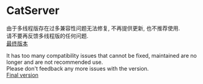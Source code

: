 # CatServer

由于多线程版存在过多兼容性问题无法修复, 不再提供更新, 也不推荐使用.<br>
请不要再反馈多线程版的任何问题.<br>
[最终版本](https://github.com/Luohuayu/CatServer/releases/tag/Async-final)<br>

It has too many compatibility issues that cannot be fixed, maintained are no longer and are not recommended use.<br>
Please don't feedback any more issues with the version.<br>
[Final version](https://github.com/Luohuayu/CatServer/releases/tag/Async-final)<br>
